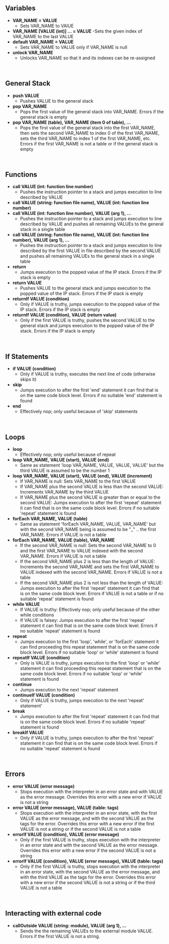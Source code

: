 ## Variables

- **VAR\_NAME = VALUE**
  - Sets VAR\_NAME to VAlUE
- **VAR\_NAME [VALUE (int)] ... = VALUE**
  -Sets the given index of VAR\_NAME to the last VALUE
- **default VAR\_NAME = VALUE**
  - Sets VAR\_NAME to VALUE only if VAR\_NAME is null
- **unlock VAR\_NAME**
  - Unlocks VAR\_NAME so that it and its indexes can be re-assigned

<br>

## General Stack

- **push VALUE**
  - Pushes VALUE to the general stack
- **pop VAR\_NAME**
  - Pops the first value of the general stack into VAR\_NAME. Errors if the general stack is empty
- **pop VAR\_NAME (table), VAR\_NAME (item 0 of table), ...**
  - Pops the first value of the general stack into the first VAR\_NAME, then sets the second VAR\_NAME to index 0 of the first VAR\_NAME, sets the third VAR\_NAME to index 1 of the first VAR\_NAME, etc. Errors if the first VAR\_NAME is not a table or if the general stack is empty

<br>

## Functions

- **call VALUE (int: function line number)**
  - Pushes the instruction pointer to a stack and jumps execution to line described by VALUE
- **call VALUE (string: function file name), VALUE (int: function line number)**
- **call VALUE (int: function line number), VALUE (arg 1), ...**
  - Pushes the instruction pointer to a stack and jumps execution to line described by VALUE and pushes all remaining VALUEs to the general stack in a single table
- **call VALUE (string: function file name), VALUE (int: function line number), VALUE (arg 1), ...**
  - Pushes the instruction pointer to a stack and jumps execution to line described by the first VALUE in file described by the second VALUE and pushes all remaining VALUEs to the general stack in a single table
- **return**
  - Jumps execution to the popped value of the IP stack. Errors if the IP stack is empty
- **return VALUE**
  - Pushes VALUE to the general stack and jumps execution to the popped value of the IP stack. Errors if the IP stack is empty
- **returnIf VALUE (condition)**
  - Only if VALUE is truthy, jumps execution to the popped value of the IP stack. Errors if the IP stack is empty
- **returnIf VALUE (condition), VALUE (return value)**
  - Only if the first VALUE is truthy, pushes the second VALUE to the general stack and jumps execution to the popped value of the IP stack. Errors if the IP stack is empty

<br>

## If Statements

- **if VALUE (condition)**
  - Only if VALUE is truthy, executes the next line of code (otherwise skips it)
- **skip**
  - Jumps execution to after the first 'end' statement it can find that is on the same code block level. Errors if no suitable 'end' statement is found
- **end**
  - Effectively nop; only useful because of 'skip' statements

<br>

## Loops

- **loop**
  - Effectively nop; only useful because of repeat
- **loop VAR\_NAME, VALUE (start), VALUE (end)**
  - Same as statement 'loop VAR\_NAME, VALUE, VALUE, VALUE' but the third VALUE is assumed to be the number 1
- **loop VAR\_NAME, VALUE (start), VALUE (end), VALUE (increment)**
  - If VAR\_NAME is null:  Sets VAR\_NAME to the first VALUE
  - If VAR\_NAME plus the second VALUE is less than the second VALUE:  Increments VAR\_NAME by the third VALUE
  - If VAR\_NAME plus the second VALUE is greater than or equal to the second VALUE:  Jumps execution to after the first 'repeat' statement it can find that is on the same code block level. Errors if no suitable 'repeat' statement is found
- **forEach VAR\_NAME, VALUE (table)**
  - Same as statement 'forEach VAR\_NAME, VALUE, VAR\_NAME' but with the second VAR\_NAME being is assumed to be "\_" .. the first VAR\_NAME. Errors if VALUE is not a table
- **forEach VAR\_NAME, VALUE (table), VAR\_NAME**
  - If the second VAR\_NAME is null:  Sets the second VAR\_NAME to 0 and the first VAR\_NAME to VALUE indexed with the second VAR\_NAME. Errors if VALUE is not a table
  - If the second VAR\_NAME plus 2 is less than the length of VALUE:  Increments the second VAR\_NAME and sets the first VAR\_NAME to VALUE indexed with the second VAR\_NAME. Errors if VALUE is not a table
  - If the second VAR\_NAME plus 2 is not less than the length of VALUE:  Jumps execution to after the first 'repeat' statement it can find that is on the same code block level. Errors if VALUE is not a table or if no suitable 'repeat' statement is found
- **while VALUE**
  - If VALUE is truthy:  Effectively nop; only useful because of the other while conditions
  - If VALUE is falsey:  Jumps execution to after the first 'repeat' statement it can find that is on the same code block level. Errors if no suitable 'repeat' statement is found
- **repeat**
  - Jumps execution to the first 'loop', 'while', or 'forEach' statement it can find proceeding this repeat statement that is on the same code block level. Errors if no suitable 'loop' or 'while' statement is found
- **repeatIf VALUE (condition)**
  - Only is VALUE is truthy, jumps execution to the first 'loop' or 'while' statement it can find proceeding this repeat statement that is on the same code block level. Errors if no suitable 'loop' or 'while' statement is found
- **continue**
  - Jumps execution to the next 'repeat' statement
- **continueIf VALUE (condition)**
  - Only if VALUE is truthy, jumps execution to the next 'repeat' statement'
- **break**
  - Jumps execution to after the first 'repeat' statement it can find that is on the same code block level. Errors if no suitable 'repeat' statement is found
- **breakIf VALUE**
  - Only if VALUE is truthy, jumps execution to after the first 'repeat' statement it can find that is on the same code block level. Errors if no suitable 'repeat' statement is found

<br>

## Errors

- **error VALUE (error message)**
  - Stops execution with the interpreter in an error state and with VALUE as the error message. Overrides this error with a new error if VALUE is not a string
- **error VALUE (error message), VALUE (table: tags)**
  - Stops execution with the interpreter in an error state, with the first VALUE as the error message, and with the second VALUE as the tags for the error. Overrides this error with a new error if the first VALUE is not a string or if the second VALUE is not a table
- **errorIf VALUE (condition), VALUE (error message)**
  - Only if the first VALUE is truthy, stops execution with the interpreter in an error state and with the second VALUE as the error message. Overrides this error with a new error if the second VALUE is not a string
- **errorIf VALUE (condition), VALUE (error message), VALUE (table: tags)**
  - Only if the first VALUE is truthy, stops execution with the interpreter in an error state, with the second VALUE as the error message, and with the third VALUE as the tags for the error. Overrides this error with a new error if the second VALUE is not a string or if the third VALUE is not a table

<br>

## Interacting with external code

- **callOutside VALUE (string: module), VALUE (arg 1), ...**
  - Sends the the remaining VALUEs to the external module VALUE. Errors if the first VALUE is not a string.
